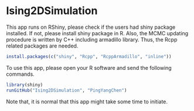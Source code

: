 # Ising2DSimulation

This app runs on RShiny, please check if the users had shiny package installed.  If not, please install shiny package in R.  Also, the MCMC updating procedure is written by C++ including armadillo library.  Thus, the Rcpp related packages are needed.
```R
install.packages(c("shiny", "Rcpp", "RcppArmadillo", "inline"))
```
To use this app, please open your R software and send the following commands.
```R
library(shiny)
runGitHub("Ising2DSimulation", "PingYangChen")
```
Note that, it is normal that this app might take some time to initiate.
